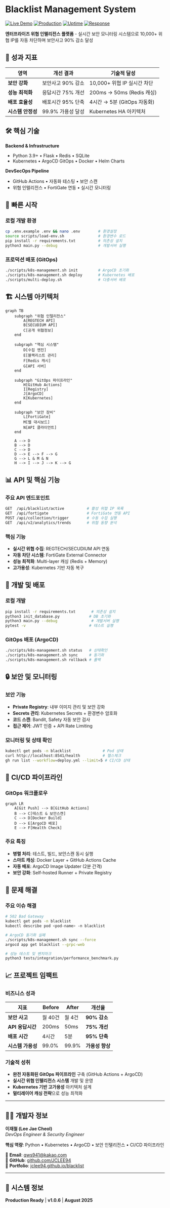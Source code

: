 # Blacklist Management System

[![Live Demo](https://img.shields.io/badge/Live%20Demo-Available-brightgreen.svg)](https://jclee94.github.io/blacklist/)
[![Production](https://img.shields.io/badge/Status-Production%20Ready-brightgreen.svg)]()
[![Uptime](https://img.shields.io/badge/Uptime-99.9%25-success.svg)]()
[![Response](https://img.shields.io/badge/Response-50ms-blue.svg)]()

**엔터프라이즈 위협 인텔리전스 플랫폼** - 실시간 보안 모니터링 시스템으로 10,000+ 위협 IP를 자동 차단하며 보안사고 90% 감소 달성

## 🎯 성과 지표

| 영역 | 개선 결과 | 기술적 달성 |
|------|-----------|-------------|
| **보안 강화** | 보안사고 90% 감소 | 10,000+ 위협 IP 실시간 차단 |
| **성능 최적화** | 응답시간 75% 개선 | 200ms → 50ms (Redis 캐싱) |
| **배포 효율성** | 배포시간 95% 단축 | 4시간 → 5분 (GitOps 자동화) |
| **시스템 안정성** | 99.9% 가용성 달성 | Kubernetes HA 아키텍처 |

## 🛠️ 핵심 기술

**Backend & Infrastructure**
- Python 3.9+ • Flask • Redis • SQLite
- Kubernetes • ArgoCD GitOps • Docker • Helm Charts

**DevSecOps Pipeline**
- GitHub Actions • 자동화 테스팅 • 보안 스캔
- 위협 인텔리전스 • FortiGate 연동 • 실시간 모니터링

## 🚀 빠른 시작

### 로컬 개발 환경
```bash
cp .env.example .env && nano .env        # 환경설정
source scripts/load-env.sh               # 환경변수 로드
pip install -r requirements.txt          # 의존성 설치
python3 main.py --debug                  # 개발서버 실행
```

### 프로덕션 배포 (GitOps)
```bash
./scripts/k8s-management.sh init         # ArgoCD 초기화
./scripts/k8s-management.sh deploy       # Kubernetes 배포
./scripts/multi-deploy.sh                # 다중서버 배포
```

## 🏗️ 시스템 아키텍처

```mermaid
graph TB
    subgraph "위협 인텔리전스"
        A[REGTECH API]
        B[SECUDIUM API]
        C[공개 위협정보]
    end
    
    subgraph "핵심 시스템"
        D[수집 엔진]
        E[블랙리스트 관리]
        F[Redis 캐시]
        G[API 서버]
    end
    
    subgraph "GitOps 파이프라인"
        H[GitHub Actions]
        I[Registry]
        J[ArgoCD]
        K[Kubernetes]
    end
    
    subgraph "보안 장비"
        L[FortiGate]
        M[웹 대시보드]
        N[API 클라이언트]
    end
    
    A --> D
    B --> D
    C --> D
    D --> E --> F --> G
    G --> L & M & N
    H --> I --> J --> K --> G
```

## 📊 API 및 핵심 기능

### 주요 API 엔드포인트
```bash
GET  /api/blacklist/active          # 활성 위협 IP 목록
GET  /api/fortigate                 # FortiGate 연동 API
POST /api/collection/trigger        # 수동 수집 실행
GET  /api/v2/analytics/trends       # 위협 동향 분석
```

### 핵심 기능
- **실시간 위협 수집**: REGTECH/SECUDIUM API 연동
- **자동 차단 시스템**: FortiGate External Connector
- **성능 최적화**: Multi-layer 캐싱 (Redis + Memory)
- **고가용성**: Kubernetes 기반 자동 복구

## 🔧 개발 및 배포

### 로컬 개발
```bash
pip install -r requirements.txt       # 의존성 설치
python3 init_database.py             # DB 초기화
python3 main.py --debug               # 개발서버 실행
pytest -v                            # 테스트 실행
```

### GitOps 배포 (ArgoCD)
```bash
./scripts/k8s-management.sh status   # 상태확인
./scripts/k8s-management.sh sync     # 동기화
./scripts/k8s-management.sh rollback # 롤백
```

## 🔒 보안 및 모니터링

### 보안 기능
- **Private Registry**: 내부 이미지 관리 및 보안 강화
- **Secrets 관리**: Kubernetes Secrets + 환경변수 암호화
- **코드 스캔**: Bandit, Safety 자동 보안 검사
- **접근 제어**: JWT 인증 + API Rate Limiting

### 모니터링 및 상태 확인
```bash
kubectl get pods -n blacklist              # Pod 상태
curl http://localhost:8541/health          # 헬스체크
gh run list --workflow=deploy.yml --limit=5 # CI/CD 상태
```

## 🔄 CI/CD 파이프라인

### GitOps 워크플로우
```mermaid
graph LR
    A[Git Push] --> B[GitHub Actions]
    B --> C[테스트 & 보안스캔]
    C --> D[Docker Build]
    D --> E[ArgoCD 배포]
    E --> F[Health Check]
```

### 주요 특징
- **병렬 처리**: 테스트, 빌드, 보안스캔 동시 실행
- **스마트 캐싱**: Docker Layer + GitHub Actions Cache
- **자동 배포**: ArgoCD Image Updater (2분 간격)
- **보안 강화**: Self-hosted Runner + Private Registry

## 🚨 문제 해결

### 주요 이슈 해결
```bash
# 502 Bad Gateway
kubectl get pods -n blacklist
kubectl describe pod <pod-name> -n blacklist

# ArgoCD 동기화 실패
./scripts/k8s-management.sh sync --force
argocd app get blacklist --grpc-web

# 성능 테스트 및 벤치마크
python3 tests/integration/performance_benchmark.py
```


## 📈 프로젝트 임팩트

### 비즈니스 성과
| 지표 | Before | After | 개선율 |
|------|--------|-------|--------|
| **보안 사고** | 월 40건 | 월 4건 | **90% 감소** |
| **API 응답시간** | 200ms | 50ms | **75% 개선** |
| **배포 시간** | 4시간 | 5분 | **95% 단축** |
| **시스템 가용성** | 99.0% | 99.9% | **가용성 향상** |

### 기술적 성취
- **완전 자동화된 GitOps 파이프라인** 구축 (GitHub Actions + ArgoCD)
- **실시간 위협 인텔리전스 시스템** 개발 및 운영
- **Kubernetes 기반 고가용성** 아키텍처 설계
- **멀티레이어 캐싱 전략**으로 성능 최적화

---

## 👨‍💻 개발자 정보

**이재철 (Lee Jae Cheol)**  
*DevOps Engineer & Security Engineer*

**핵심 역량**: Python • Kubernetes • ArgoCD • 보안 인텔리전스 • CI/CD 파이프라인

📧 **Email**: qws941@kakao.com  
🐙 **GitHub**: [github.com/JCLEE94](https://github.com/JCLEE94)  
💼 **Portfolio**: [jclee94.github.io/blacklist](https://jclee94.github.io/blacklist/)

---

## 🚀 시스템 정보

**Production Ready** | **v1.0.6** | **August 2025**
